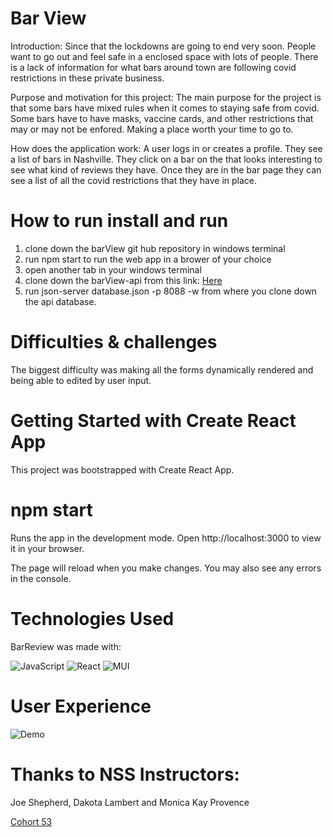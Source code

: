 # Bar View
  
  Introduction: Since that the lockdowns are going to end very soon. People want to go out and feel safe in a enclosed space with lots of people. There is a lack of information for what bars around town are following covid restrictions in these private business.  


Purpose and motivation for this project: The main purpose for the project is that some bars have mixed rules when it comes to staying safe from covid. Some bars have to have masks, vaccine cards, and other restrictions that may or may not be enfored. Making a place worth your time to go to. 

How does the application work: A user logs in or creates a profile. They see a list of bars in Nashville. They click on a bar on the  that looks interesting to see what kind of reviews they have. Once they are in the bar page they can see a list of all the covid restrictions that they have in place. 

# How to run install and run

1. clone down the barView git hub repository in windows terminal 
2. run npm start to run the web app in a brower of your choice
3. open another tab in your windows terminal
4. clone down the barView-api from this link: [Here ](https://github.com/NatCenter/barReview-api)
5. run json-server database.json -p 8088 -w from where you clone down the api database.

# Difficulties & challenges
The biggest difficulty was making all the forms dynamically rendered and being able to edited by user input.

# Getting Started with Create React App
This project was bootstrapped with Create React App.

# npm start

Runs the app in the development mode.
Open http://localhost:3000 to view it in your browser.

The page will reload when you make changes.
You may also see any errors in the console.

# Technologies Used
BarReview was made with:


![JavaScript](https://img.shields.io/badge/javascript-%23323330.svg?style=for-the-badge&logo=javascript&logoColor=%23F7DF1E)
![React](https://img.shields.io/badge/react-%2320232a.svg?style=for-the-badge&logo=react&logoColor=%2361DAFB)
![MUI](https://img.shields.io/badge/MUI-%230081CB.svg?style=for-the-badge&logo=mui&logoColor=white)



# User Experience
![Demo](https://user-images.githubusercontent.com/34755641/155005931-5eda3c70-5eb6-4297-9d17-99d4265ec2d5.gif)

# Thanks to NSS Instructors: 
Joe Shepherd, Dakota Lambert and Monica Kay Provence

[Cohort 53](https://github.com/NSS-Day-Cohort-53)








